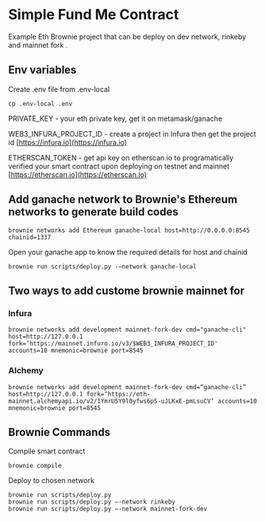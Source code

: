 # Simple Fund Me Contract

Example Eth Brownie project that can be deploy on dev network, rinkeby and mainnet fork .

## Env variables

Create .env file from .env-local 

```
cp .env-local .env
```

PRIVATE_KEY - your eth private key, get it on metamask/ganache

WEB3_INFURA_PROJECT_ID - create a project in Infura then get the project id
[https://infura.io](https://infura.io)

ETHERSCAN_TOKEN -  get api key on etherscan.io to programatically verified your smart contract upon deploying on testnet and mainnet
[https://etherscan.io](https://etherscan.io)

## Add ganache network to Brownie's Ethereum networks to generate build codes 

```
brownie networks add Ethereum ganache-local host=http://0.0.0.0:8545 chainid=1337
```

Open your ganache app to know the required details for host and chainid

```
brownie run scripts/deploy.py -—network ganache-local
```

## Two ways to add custome brownie mainnet for
### Infura
```
brownie networks add development mainnet-fork-dev cmd="ganache-cli" host=http://127.0.0.1 fork=‘https://mainnet.infuro.io/v3/$WEB3_INFURA_PROJECT_ID' accounts=10 mnemonic=brownie port=8545
```

### Alchemy

```
brownie networks add development mainnet-fork-dev cmd=“ganache-cli” host=http://127.0.0.1 fork=‘https://eth-mainnet.alchemyapi.io/v2/1YmrU5Y9l0yfws6pS-uJLKxE-pmLsuCV’ accounts=10 mnemonic=brownie port=8545
```

## Brownie Commands

Compile smart contract

```
brownie compile
```

Deploy to chosen network

```
brownie run scripts/deploy.py
brownie run scripts/deploy.py —-network rinkeby
brownie run scripts/deploy.py —-network mainnet-fork-dev
```

